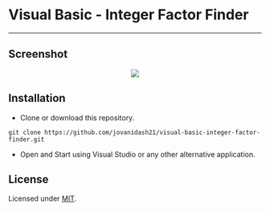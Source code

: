 # Visual Basic - Integer Factor Finder
---

## Screenshot
<p align="center"> 
	<img src="https://raw.githubusercontent.com/jovanidash21/visual-basic-integer-factor-finder/master/screenshot.jpg">
</p>

## Installation
* Clone or download this repository.
```
git clone https://github.com/jovanidash21/visual-basic-integer-factor-finder.git
```
* Open and Start using Visual Studio or any other alternative application.

## License
Licensed under [MIT](https://opensource.org/licenses/mit-license.php).